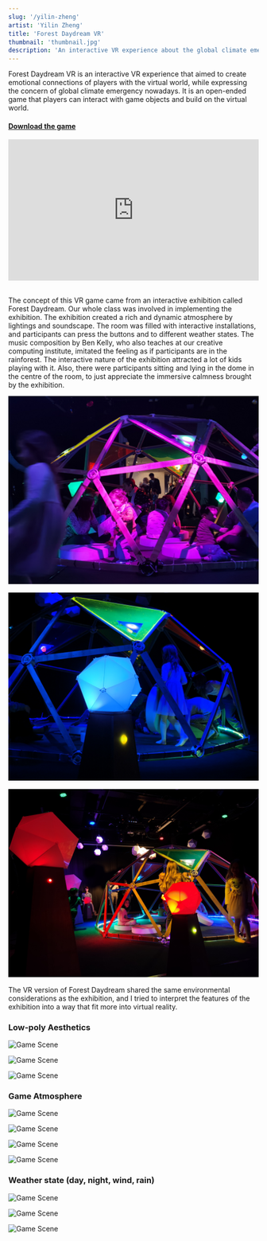 ```yaml
---
slug: '/yilin-zheng'
artist: 'Yilin Zheng'
title: 'Forest Daydream VR'
thumbnail: 'thumbnail.jpg'
description: 'An interactive VR experience about the global climate emergency'
---
```


Forest Daydream VR is an interactive VR experience that aimed to create emotional connections of players with the virtual world, while expressing the concern of global climate emergency nowadays. It is an open-ended game that players can interact with game objects and build on the virtual world.

#### [Download the game](https://aaaraly.itch.io/forestdaydreamvr)

<div style="padding:56.25% 0 0 0;position:relative;"><iframe src="https://player.vimeo.com/video/485396365?title=0&byline=0&portrait=0" style="position:absolute;top:0;left:0;width:100%;height:100%;" frameborder="0" allow="autoplay; fullscreen" allowfullscreen></iframe></div><script src="https://player.vimeo.com/api/player.js"></script>

<br />

The concept of this VR game came from an interactive exhibition called Forest Daydream. Our whole class was involved in implementing the exhibition. The exhibition created a rich and dynamic atmosphere by lightings and soundscape. The room was filled with interactive installations, and participants can press the buttons and to different weather states. The music composition by Ben Kelly, who also teaches at our creative computing institute, imitated the feeling as if participants are in the rainforest. The interactive nature of the exhibition attracted a lot of kids playing with it. Also, there were participants sitting and lying in the dome in the centre of the room, to just appreciate the immersive calmness brought by the exhibition.

![Exhibition Photo](IMG_20200216_132119.jpg)

![Exhibition Photo](IMG_20200216_132232.jpg)

![Exhibition Photo](IMG_20200216_132831.jpg)

The VR version of Forest Daydream shared the same environmental considerations as the exhibition, and I tried to interpret the features of the exhibition into a way that fit more into virtual reality.

### Low-poly Aesthetics

![Game Scene](Screenshot11.png)

![Game Scene](Screenshot13.png)

![Game Scene](Screenshot9.png)

### Game Atmosphere

![Game Scene](Anna3.png)

![Game Scene](Screenshot6.png)

![Game Scene](Screenshot7.png)

![Game Scene](Screenshot10.png)

### Weather state (day, night, wind, rain)

![Game Scene](Screenshot8.png)

![Game Scene](Screenshot17.png)

![Game Scene](Screenshot.png)
